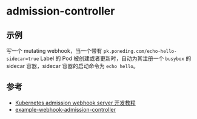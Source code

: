 # admission-controller

## 示例

写一个 mutating webhook，当一个带有 `pk.poneding.com/echo-hello-sidecar=true` Label 的 Pod 被创建或者更新时，自动为其注册一个 `busybox` 的 sidecar 容器，sidecar 容器的启动命令为 `echo hello`。

## 参考
- [Kubernetes admission webhook server 开发教程](https://www.zeng.dev/post/2021-denyenv-validating-admission-webhook/#cert-manager-%E7%AD%BE%E5%8F%91-tls-%E8%AF%81%E4%B9%A6)
- [example-webhook-admission-controller](https://github.com/caesarxuchao/example-webhook-admission-controller)